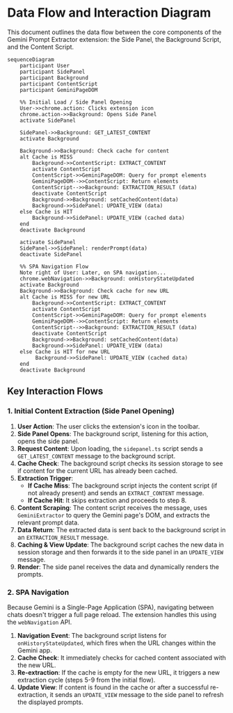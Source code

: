 # Data Flow and Interaction Diagram

This document outlines the data flow between the core components of the Gemini Prompt Extractor extension: the Side Panel, the Background Script, and the Content Script.

```mermaid
sequenceDiagram
    participant User
    participant SidePanel
    participant Background
    participant ContentScript
    participant GeminiPageDOM

    %% Initial Load / Side Panel Opening
    User->>chrome.action: Clicks extension icon
    chrome.action->>Background: Opens Side Panel
    activate SidePanel

    SidePanel->>Background: GET_LATEST_CONTENT
    activate Background

    Background->>Background: Check cache for content
    alt Cache is MISS
        Background->>ContentScript: EXTRACT_CONTENT
        activate ContentScript
        ContentScript->>GeminiPageDOM: Query for prompt elements
        GeminiPageDOM-->>ContentScript: Return elements
        ContentScript-->>Background: EXTRACTION_RESULT (data)
        deactivate ContentScript
        Background->>Background: setCachedContent(data)
        Background->>SidePanel: UPDATE_VIEW (data)
    else Cache is HIT
        Background->>SidePanel: UPDATE_VIEW (cached data)
    end
    deactivate Background

    activate SidePanel
    SidePanel->>SidePanel: renderPrompt(data)
    deactivate SidePanel

    %% SPA Navigation Flow
    Note right of User: Later, on SPA navigation...
    chrome.webNavigation->>Background: onHistoryStateUpdated
    activate Background
    Background->>Background: Check cache for new URL
    alt Cache is MISS for new URL
        Background->>ContentScript: EXTRACT_CONTENT
        activate ContentScript
        ContentScript->>GeminiPageDOM: Query for prompt elements
        GeminiPageDOM-->>ContentScript: Return elements
        ContentScript-->>Background: EXTRACTION_RESULT (data)
        deactivate ContentScript
        Background->>Background: setCachedContent(data)
        Background->>SidePanel: UPDATE_VIEW (data)
    else Cache is HIT for new URL
         Background->>SidePanel: UPDATE_VIEW (cached data)
    end
    deactivate Background
```

## Key Interaction Flows

### 1. Initial Content Extraction (Side Panel Opening)

1.  **User Action**: The user clicks the extension's icon in the toolbar.
2.  **Side Panel Opens**: The background script, listening for this action, opens the side panel.
3.  **Request Content**: Upon loading, the `sidepanel.ts` script sends a `GET_LATEST_CONTENT` message to the background script.
4.  **Cache Check**: The background script checks its session storage to see if content for the current URL has already been cached.
5.  **Extraction Trigger**:
    *   **If Cache Miss**: The background script injects the content script (if not already present) and sends an `EXTRACT_CONTENT` message.
    *   **If Cache Hit**: It skips extraction and proceeds to step 8.
6.  **Content Scraping**: The content script receives the message, uses `GeminiExtractor` to query the Gemini page's DOM, and extracts the relevant prompt data.
7.  **Data Return**: The extracted data is sent back to the background script in an `EXTRACTION_RESULT` message.
8.  **Caching & View Update**: The background script caches the new data in session storage and then forwards it to the side panel in an `UPDATE_VIEW` message.
9.  **Render**: The side panel receives the data and dynamically renders the prompts.

### 2. SPA Navigation

Because Gemini is a Single-Page Application (SPA), navigating between chats doesn't trigger a full page reload. The extension handles this using the `webNavigation` API.

1.  **Navigation Event**: The background script listens for `onHistoryStateUpdated`, which fires when the URL changes within the Gemini app.
2.  **Cache Check**: It immediately checks for cached content associated with the new URL.
3.  **Re-extraction**: If the cache is empty for the new URL, it triggers a new extraction cycle (steps 5-9 from the initial flow).
4.  **Update View**: If content is found in the cache or after a successful re-extraction, it sends an `UPDATE_VIEW` message to the side panel to refresh the displayed prompts.
